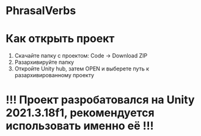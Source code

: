 # PhrasalVerbs

# Как открыть проект
1) Скачайте папку с проектом: Code -> Download ZIP
2) Разархивируйте папку
3) Откройте Unity hub, затем OPEN и выберете путь к разархивированному проекту 

# !!! Проект разробатовался на Unity 2021.3.18f1, рекомендуется использовать именно её !!!
